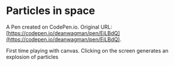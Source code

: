 # Particles in space

A Pen created on CodePen.io. Original URL: [https://codepen.io/deanwagman/pen/EjLBdQ](https://codepen.io/deanwagman/pen/EjLBdQ).

First time playing with canvas. Clicking on the screen generates an explosion of particles
